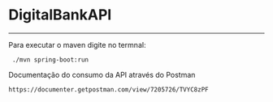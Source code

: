 # DigitalBankAPI
***

Para executar o maven digite no termnal:
```
 ./mvn spring-boot:run
```
Documentação do consumo da API através do Postman
```
https://documenter.getpostman.com/view/7205726/TVYC8zPF
```